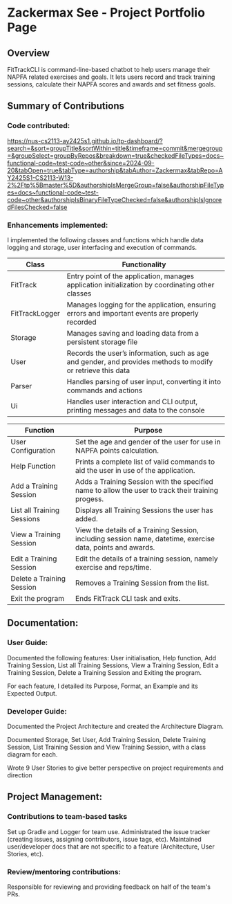 # Zackermax See - Project Portfolio Page

## Overview
FitTrackCLI is command-line-based chatbot to help users manage their NAPFA related exercises and goals. 
It lets users record and track training sessions, calculate their NAPFA scores and awards and set fitness goals.

## Summary of Contributions

### Code contributed:
https://nus-cs2113-ay2425s1.github.io/tp-dashboard/?search=&sort=groupTitle&sortWithin=title&timeframe=commit&mergegroup=&groupSelect=groupByRepos&breakdown=true&checkedFileTypes=docs~functional-code~test-code~other&since=2024-09-20&tabOpen=true&tabType=authorship&tabAuthor=Zackermax&tabRepo=AY2425S1-CS2113-W13-2%2Ftp%5Bmaster%5D&authorshipIsMergeGroup=false&authorshipFileTypes=docs~functional-code~test-code~other&authorshipIsBinaryFileTypeChecked=false&authorshipIsIgnoredFilesChecked=false

### Enhancements implemented:
I implemented the following classes and functions which handle data logging and storage, user interfacing and execution of commands.

| Class           | Functionality                                                                                                |
|-----------------|--------------------------------------------------------------------------------------------------------------|
| FitTrack        | Entry point of the application, manages application initialization by coordinating other classes             |
| FitTrackLogger  | Manages logging for the application, ensuring errors and important events are properly recorded              |
| Storage         | Manages saving and loading data from a persistent storage file                                               |
| User            | Records the user’s information, such as age and gender, and provides methods to modify or retrieve this data |
| Parser          | Handles parsing of user input, converting it into commands and actions                                       |
| Ui              | Handles user interaction and CLI output, printing messages and data to the console                           |

| Function                   | Purpose                                                                                                     |
|----------------------------|-------------------------------------------------------------------------------------------------------------|
| User Configuration         | Set the age and gender of the user for use in NAPFA points calculation.                                     |
| Help Function              | Prints a complete list of valid commands to aid the user in use of the application.                         |
| Add a Training Session     | Adds a Training Session with the specified name to allow the user to track their training progess.          |
| List all Training Sessions | Displays all Training Sessions the user has added.                                                          |
| View a Training Session    | View the details of a Training Session, including session name, datetime, exercise data, points and awards. |
| Edit a Training Session    | Edit the details of a training session, namely exercise and reps/time.                                      |
| Delete a Training Session  | Removes a Training Session from the list.                                                                   |
| Exit the program           | Ends FitTrack CLI task and exits.                                                                           |

## Documentation:
### User Guide:

Documented the following features: User initialisation, Help function, Add Training Session, List all Training Sessions, View a Training Session, Edit a Training Session, Delete a Training Session and Exiting the program.

For each feature, I detailed its Purpose, Format, an Example and its Expected Output.

### Developer Guide:  

Documented the Project Architecture and created the Architecture Diagram.

Documented Storage, Set User, Add Training Session, Delete Training Session, List Training Session and View Training Session, with a class diagram for each.

Wrote 9 User Stories to give better perspective on project requirements and direction

## Project Management:
### Contributions to team-based tasks
Set up Gradle and Logger for team use.
Administrated the issue tracker (creating issues, assigning contributors, issue tags, etc).
Maintained user/developer docs that are not specific to a feature (Architecture, User Stories, etc).

### Review/mentoring contributions:
Responsible for reviewing and providing feedback on half of the team's PRs.
